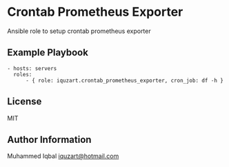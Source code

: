 Crontab Prometheus Exporter
=========

Ansible role to setup crontab prometheus exporter

Example Playbook
----------------
```
- hosts: servers
  roles:
      - { role: iquzart.crontab_prometheus_exporter, cron_job: df -h }
```
License
-------

MIT

Author Information
------------------

Muhammed Iqbal <iquzart@hotmail.com>
